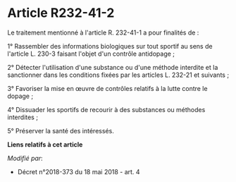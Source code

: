 # Article R232-41-2

Le traitement mentionné à l'article R. 232-41-1 a pour finalités de :

1° Rassembler des informations biologiques sur tout sportif au sens de l'article L. 230-3 faisant l'objet d'un contrôle
antidopage ;

2° Détecter l'utilisation d'une substance ou d'une méthode interdite et la sanctionner dans les conditions fixées par les
articles L. 232-21 et suivants ;

3° Favoriser la mise en œuvre de contrôles relatifs à la lutte contre le dopage ;

4° Dissuader les sportifs de recourir à des substances ou méthodes interdites ;

5° Préserver la santé des intéressés.

**Liens relatifs à cet article**

_Modifié par_:

  - Décret n°2018-373 du 18 mai 2018 - art. 4
